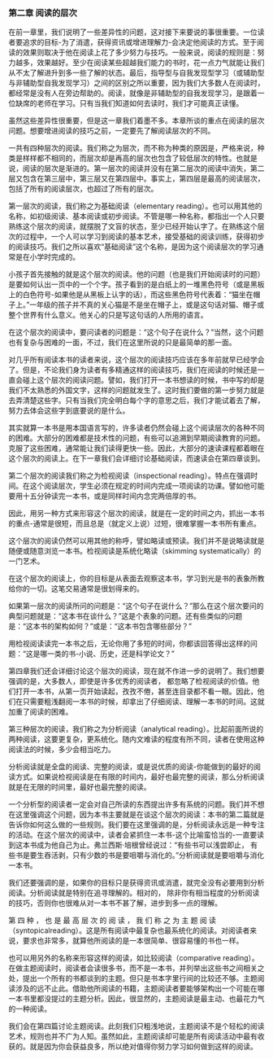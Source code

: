 ### 第二章 阅读的层次

在前一章里，我们说明了一些差异性的问题，这对接下来要说的事很重要。一位读者要追求的目标-为了消遣，获得资讯或增进理解力-会决定他阅读的方式。至于阅读的效果则取决于他在阅读上花了多少努力与技巧。一般来说，阅读的规则是：努力越多，效果越好。至少在阅读某些超越我们能力的书时，花一点力气就能让我们从不太了解进升到多一些了解的状态。最后，指导型与自我发现型学习（或辅助型与非辅助型自我发现学习）之间的区别之所以重要，因为我们大多数人在阅读时，都经常是没有人在旁边帮助的。阅读，就像是非辅助型的自我发现学习，是跟着一位缺席的老师在学习。只有当我们知道如何去读时，我们才可能真正读懂。

虽然这些差异性很重要，但是这一章我们着墨不多。本章所谈的重点在阅读的层次问题。想要增进阅读的技巧之前，一定要先了解阅读层次的不同。

一共有四种层次的阅读。我们称之为层次，而不称为种类的原因是，严格来说，种类是样样都不相同的，而层次却是再高的层次也包含了较低层次的特性。也就是说，阅读的层次是渐进的。第一层次的阅读并没有在第二层次的阅读中消失，第二层又包含在第三层中，第三层又在第四层中。事实上，第四层是最高的阅读层次，包括了所有的阅读层次，也超过了所有的层次。

第一层次的阅读，我们称之为基础阅读（elementary reading）。也可以用其他的名称，如初级阅读、基本阅读或初步阅读。不管是哪一种名称，都指出一个人只要熟练这个层次的阅读，就摆脱了文盲的状态，至少已经开始认字了。在熟练这个层次的过程中，一个人可以学习到阅读的基本艺术，接受基础的阅读训练，获得初步的阅读技巧。我们之所以喜欢“基础阅读”这个名称，是因为这个阅读层次的学习通常是在小学时完成的。

小孩子首先接触的就是这个层次的阅读。他的问题（也是我们开始阅读时的问题）是要如何认出一页中的一个个字。孩子看到的是白纸上的一堆黑色符号（或是黑板上的白色符号-如果他是从黑板上认字的话），而这些黑色符号代表着：“猫坐在帽子上。”一年级的孩子并不真的关心猫是不是坐在帽子上，或是这句话对猫、帽子或整个世界有什么意义。他关心的只是写这句话的人所用的语言。

在这个层次的阅读中，要问读者的问题是：“这个句子在说什么？”当然，这个问题也有复杂与困难的一面，不过，我们在这里所说的只是最简单的那一面。

对几乎所有阅读本书的读者来说，这个层次的阅读技巧应该在多年前就早已经学会了。但是，不论我们身为读者有多精通这样的阅读技巧，我们在阅读的时候还是一直会碰上这个层次的阅读问题。譬如，我们打开一本书想读的时候，书中写的却是我们不太熟悉的外国文字，这样的问题就发生了。这时我们要做的第一步努力就是去弄清楚这些字。只有当我们完全明白每个字的意思之后，我们才能试着去了解，努力去体会这些字到底要说的是什么。

其实就算一本书是用本国语言写的，许多读者仍然会碰上这个阅读层次的各种不同的困难。大部分的困难都是技术性的问题，有些可以追溯到早期阅读教育的问题。克服了这些困难，通常能让我们读得更快一些。因此，大部分的速读课程都着眼在这个层次的阅读上。在下一章我们会详细讨论基础阅读，而速读会在第四章谈到。

第二个层次的阅读我们称之为检视阅读（inspectional reading）。特点在强调时间。在这个阅读层次，学生必须在规定的时间内完成一项阅读的功课。譬如他可能要用十五分钟读完一本书，或是同样时间内念完两倍厚的书。

因此，用另一种方式来形容这个层次的阅读，就是在一定的时间之内，抓出一本书的重点-通常是很短，而且总是（就定义上说）过短，很难掌握一本书所有重点。

这个层次的阅读仍然可以用其他的称呼，譬如略读或预读。我们并不是说略读就是随便或随意浏览一本书。检视阅读是系统化略读（skimming systematically）的一门艺术。

在这个层次的阅读上，你的目标是从表面去观察这本书，学习到光是书的表象所教给你的一切。这笔交易通常是很划得来的。

如果第一层次的阅读所问的问题是：“这个句子在说什么？”那么在这个层次要问的典型问题就是：“这本书在谈什么？”这是个表象的问题。还有些类似的问题是：“这本书的架构如何？”或是：“这本书包含哪些部分？”

用检视阅读读完一本书之后，无论你用了多短的时间，你都该回答得出这样的问题：“这是哪一类的书-小说、历史，还是科学论文？”

第四章我们还会详细讨论这个层次的阅读，现在就不作进一步的说明了。我们想要强调的是，大多数人，即使是许多优秀的阅读者， 都忽略了检视阅读的价值。他们打开一本书，从第一页开始读起，孜孜不倦，甚至连目录都不看一眼。因此，他们在只需要粗浅翻阅一本书的时候，却拿出了仔细阅读、理解一本书的时间。这就加重了阅读的困难。

第三种层次的阅读，我们称之为分析阅读（analytical reading）。比起前面所说的两种阅读，这要更复杂，更系统化。随内文难读的程度有所不同，读者在使用这种阅读法的时候，多少会相当吃力。

分析阅读就是全盘的阅读、完整的阅读，或是说优质的阅读-你能做到的最好的阅读方式。如果说检视阅读是在有限的时间内，最好也最完整的阅读，那么分析阅读就是在无限的时间里，最好也最完整的阅读。

一个分析型的阅读者一定会对自己所读的东西提出许多有系统的问题。我们并不想在这里强调这个问题，因为本书主要就是在谈这个层次的阅读：本书的第二篇就是告诉你如何这么做的一些规则。我们要在这里强调的是，分析阅读永远是一种专注的活动。在这个层次的阅读中，读者会紧抓住一本书-这个比喻蛮恰当的-一直要读到这本书成为他自己为止。弗兰西斯·培根曾经说过：“有些书可以浅尝即止， 有些书是要生吞活剥，只有少数的书是要咀嚼与消化的。”分析阅读就是要咀嚼与消化一本书。

我们还要强调的是，如果你的目标只是获得资讯或消遣，就完全没有必要用到分析阅读。分析阅读就是特别在追寻理解的。相对的， 除非你有相当程度的分析阅读的技巧，否则你也很难从对一本书不甚了解，进步到多一点的理解。

第 四 种 ， 也 是 最 高 层 次 的 阅 读 ， 我 们 称 之 为 主 题 阅 读（syntopicalreading）。这是所有阅读中最复杂也最系统化的阅读。对阅读者来说，要求也非常多，就算他所阅读的是一本很简单、很容易懂的书也一样。

也可以用另外的名称来形容这样的阅读，如比较阅读（comparative reading）。在做主题阅读时，阅读者会读很多书，而不是一本书，并列举出这些书之间相关之处，提出一个所有的书都谈到的主题。但只是书本字里行间的比较还不够。主题阅读涉及的远不止此。借助他所阅读的书籍，主题阅读者要能够架构出一个可能在哪一本书里都没提过的主题分析。因此，很显然的，主题阅读是最主动、也最花力气的一种阅读。

我们会在第四篇讨论主题阅读。此刻我们只粗浅地说，主题阅读不是个轻松的阅读艺术，规则也并不广为人知。虽然如此，主题阅读却可能是所有阅读活动中最有收获的。就是因为你会获益良多，所以绝对值得你努力学习如何做到这样的阅读。